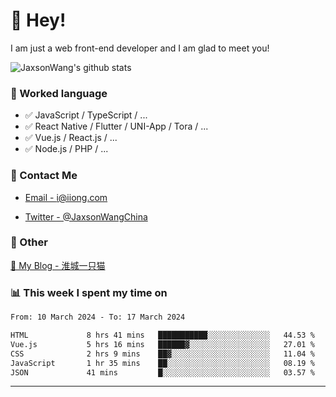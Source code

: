 # 👋 Hey!

I am just a web front-end developer and I am glad to meet you!

![JaxsonWang's github stats](https://github-readme-stats.vercel.app/api?username=JaxsonWang&&show_icons=true&&title_color=1abc9c&&icon_color=1abc9c)


### 📝 Worked language

- ✅ JavaScript / TypeScript / ...
- ✅ React Native / Flutter / UNI-App / Tora / ...
- ✅ Vue.js / React.js / ...
- ✅ Node.js / PHP / ...

### 📮 Contact Me

- [Email - i@iiong.com](mailto:i@iiong.com)

- [Twitter - @JaxsonWangChina](https://twitter.com/JaxsonWangChina)

### 🤪 Other

[📌 My Blog - 淮城一只猫](https://iiong.com)

### 📊 This week I spent my time on

<!--START_SECTION:waka-->

```txt
From: 10 March 2024 - To: 17 March 2024

HTML             8 hrs 41 mins   ███████████░░░░░░░░░░░░░░   44.53 %
Vue.js           5 hrs 16 mins   ██████▓░░░░░░░░░░░░░░░░░░   27.01 %
CSS              2 hrs 9 mins    ██▓░░░░░░░░░░░░░░░░░░░░░░   11.04 %
JavaScript       1 hr 35 mins    ██░░░░░░░░░░░░░░░░░░░░░░░   08.19 %
JSON             41 mins         █░░░░░░░░░░░░░░░░░░░░░░░░   03.57 %
```

<!--END_SECTION:waka-->

---
